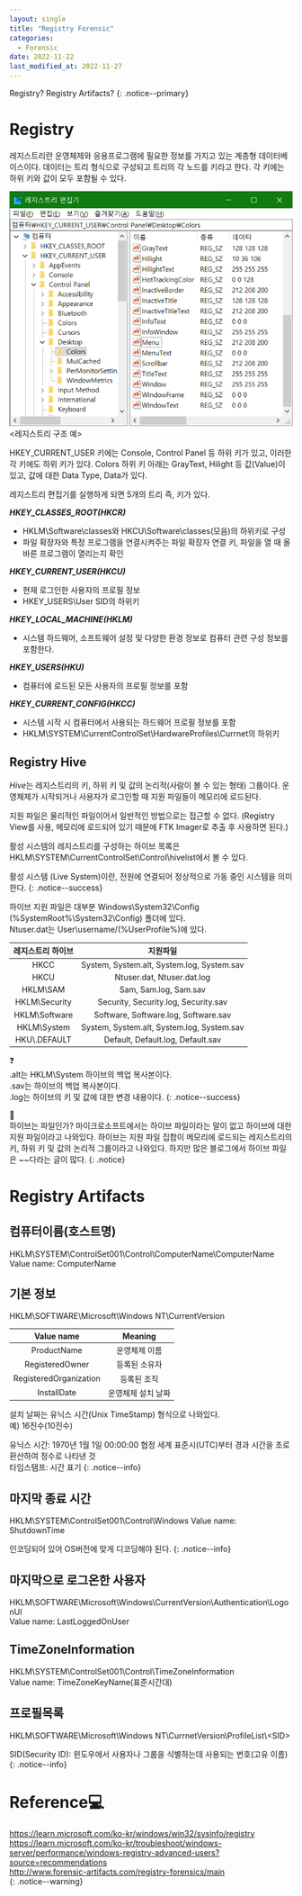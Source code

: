 ```yaml
---
layout: single
title: "Registry Forensic"
categories:
  - Forensic
date: 2022-11-22
last_modified_at: 2022-11-27
---
```


Registry? Registry Artifacts?
{: .notice--primary}

# Registry 

레지스트리란 운영체제와 응용프로그램에 필요한 정보를 가지고 있는 계층형 데이터베이스이다. 데이터는 트리 형식으로 구성되고 트리의 각 노드를 키라고 한다. 각 키에는 하위 키와 값이 모두 포함될 수 있다. 

![대체 텍스트](/assets/images/2.png "레지스트리 구조")<br>
\<레지스트리 구조 예\>

HKEY_CURRENT_USER 키에는 Console, Control Panel 등 하위 키가 있고, 이러한 각 키에도 하위 키가 있다. Colors 하위 키 아래는 GrayText, Hilight 등 값\(Value\)이 있고, 값에 대한 Data Type, Data가 있다.

레지스트리 편집기를 실행하게 되면 5개의 트리 즉, 키가 있다.<br> 

***HKEY_CLASSES_ROOT(HKCR)***<br>
- HKLM\\Software\\classes와 HKCU\\Software\\classes\(모음\)의 하위키로 구성 
- 파일 확장자와 특정 프로그램을 연결시켜주는 파일 확장자 연결 키, 파일을 열 때 올바른 프로그램이 열리는지 확인

***HKEY_CURRENT_USER(HKCU)***<br>
- 현재 로그인한 사용자의 프로필 정보 
- HKEY_USERS\\User SID의 하위키

***HKEY_LOCAL_MACHINE(HKLM)***<br>
- 시스템 하드웨어, 소프트웨어 설정 및 다양한 환경 정보로 컴퓨터 관련 구성 정보를 포함한다.

***HKEY_USERS(HKU)***<br>
- 컴퓨터에 로드된 모든 사용자의 프로필 정보를 포함 

***HKEY_CURRENT_CONFIG(HKCC)***<br>
- 시스템 시작 시 컴퓨터에서 사용되는 하드웨어 프로필 정보를 포함
- HKLM\SYSTEM\CurrentControlSet\HardwareProfiles\Currnet의 하위키 

## Registry Hive

*Hive*는 레지스트리의 키, 하위 키 및 값의 논리적\(사람이 볼 수 있는 형태\) 그룹이다. 
운영체제가 시작되거나 사용자가 로그인할 때 지원 파일들이 메모리에 로드된다. 

지원 파일은 물리적인 파일이어서 일반적인 방법으로는 접근할 수 없다. \(Registry View를 사용, 메모리에 로드되어 있기 때문에 FTK Imager로 추출 후 사용하면 된다.\)

활성 시스템의 레지스트리를 구성하는 하이브 목록은
HKLM\\SYSTEM\\CurrentControlSet\\Control\\hivelist에서 볼 수 있다.  

활성 시스템 (Live System)이란, 전원에 연결되어 정상적으로 가동 중인 시스템을 의미한다.
{: .notice--success}

하이브 지원 파일은 대부분 Windows\\System32\\Config \(%SystemRoot%\\System32\\Config\) 폴더에 있다.<br>Ntuser.dat는 User\\username/(%UserProfile%)에 있다.

| 레지스트리 하이브 | 지원파일 |
|:----------------:|:---------:|
|HKCC|System, System.alt, System.log, System.sav|
|HKCU|Ntuser.dat, Ntuser.dat.log|
|HKLM\\SAM|Sam, Sam.log, Sam.sav|
|HKLM\\Security|Security, Security.log, Security.sav|
|HKLM\\Software|Software, Software.log, Software.sav|
|HKLM\\System|System, System.alt, System.log, System.sav|
|HKU\\.DEFAULT|Default, Default.log, Default.sav|

❓<br>.alt는 HKLM\\System 하이브의 백업 복사본이다.<br>.sav는 하이브의 백업 복사본이다.<br>.log는 하이브의 키 및 값에 대한 변경 내용이다. 
{: .notice--success}

🤔<br>하이브는 파일인가? 
마이크로소프트에서는 하이브 파일이라는 말이 없고 하이브에 대한 지원 파일이라고 나와있다. 하이브는 지원 파일 집합이 메모리에 로드되는 레지스트리의 키, 하위 키 및 값의 논리적 그룹이라고 나와있다. 하지만 많은 블로그에서 하이브 파일은 ~~다라는 글이 많다. 
{: .notice}

# Registry Artifacts


## 컴퓨터이름(호스트명)

HKLM\\SYSTEM\\ControlSet001\\Control\\ComputerName\\ComputerName<br> 
Value name: ComputerName

## 기본 정보 

HKLM\\SOFTWARE\\Microsoft\\Windows NT\\CurrentVersion

|Value name|Meaning|
|:---:|:---:|
|ProductName|운영체제 이름|
|RegisteredOwner|등록된 소유자|
|RegisteredOrganization|등록된 조직|
|InstallDate|운영체제 설치 날짜|

설치 날짜는 유닉스 시간\(Unix TimeStamp\) 형식으로 나와있다.<br>
예\) 16진수\(10진수\)

유닉스 시간: 1970년 1월 1일 00:00:00 협정 세계 표준시\(UTC\)부터 경과 시간을 초로 환산하여 정수로 나타낸 것<br>
타임스탬프: 시간 표기
{: .notice--info}

## 마지막 종료 시간 

HKLM\\SYSTEM\\ControlSet001\\Control\\Windows
Value name: ShutdownTime

인코딩되어 있어 OS버전에 맞게 디코딩해야 된다.
{: .notice--info}

## 마지막으로 로그온한 사용자

HKLM\\SOFTWARE\\Microsoft\\Windows\\CurrentVersion\\Authentication\\LogonUI<br>
Value name: LastLoggedOnUser<br>

## TimeZoneInformation

HKLM\\SYSTEM\\ControlSet001\\Control\\TimeZoneInformation<br>
Value name: TimeZoneKeyName(표준시간대)<br>

## 프로필목록 

HKLM\\SOFTWARE\\Microsoft\\Windows NT\\CurrnetVersion\\ProfileList\\\<SID\>

SID\(Security ID\): 윈도우에서 사용자나 그룹을 식별하는데 사용되는 번호\(고유 이름\) 
{: .notice--info}

# Reference💻

<https://learn.microsoft.com/ko-kr/windows/win32/sysinfo/registry><br>
<https://learn.microsoft.com/ko-kr/troubleshoot/windows-server/performance/windows-registry-advanced-users?source=recommendations><br> 
<http://www.forensic-artifacts.com/registry-forensics/main><br>
{: .notice--warning}